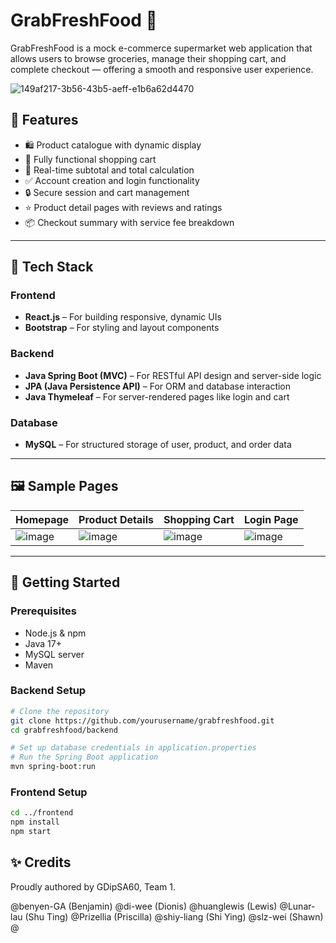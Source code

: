 # GrabFreshFood 🛒

GrabFreshFood is a mock e-commerce supermarket web application that allows users to browse groceries, manage their shopping cart, and complete checkout — offering a smooth and responsive user experience.


![149af217-3b56-43b5-aeff-e1b6a62d4470](https://github.com/user-attachments/assets/98175a98-a75f-4ae4-a507-ad59654df815)

## 🚀 Features

- 🛍️ Product catalogue with dynamic display
- 🛒 Fully functional shopping cart
- 🧾 Real-time subtotal and total calculation
- ✅ Account creation and login functionality
- 🔒 Secure session and cart management
- ⭐ Product detail pages with reviews and ratings
- 📦 Checkout summary with service fee breakdown

---

## 🧰 Tech Stack

### Frontend
- **React.js** – For building responsive, dynamic UIs
- **Bootstrap** – For styling and layout components

### Backend
- **Java Spring Boot (MVC)** – For RESTful API design and server-side logic
- **JPA (Java Persistence API)** – For ORM and database interaction
- **Java Thymeleaf** – For server-rendered pages like login and cart

### Database
- **MySQL** – For structured storage of user, product, and order data

---

## 🖼️ Sample Pages

| Homepage | Product Details | Shopping Cart | Login Page |
|----------|------------------|----------------|-------------|
| ![image](https://github.com/user-attachments/assets/ef7f33fa-dcfb-4889-a295-b5b3d0cfec2e)| ![image](https://github.com/user-attachments/assets/c4751bae-1864-4924-a1b1-fa06dd3de82a)| ![image](https://github.com/user-attachments/assets/be790992-97c6-4929-a630-a85b9daac459)| ![image](https://github.com/user-attachments/assets/751aa852-64a8-4587-972c-2237e9392eb9)|


---

## 🏁 Getting Started

### Prerequisites

- Node.js & npm
- Java 17+
- MySQL server
- Maven

### Backend Setup

```bash
# Clone the repository
git clone https://github.com/yourusername/grabfreshfood.git
cd grabfreshfood/backend

# Set up database credentials in application.properties
# Run the Spring Boot application
mvn spring-boot:run

```

### Frontend Setup

```bash
cd ../frontend
npm install
npm start
```

## ✨ Credits
Proudly authored by GDipSA60, Team 1.

@benyen-GA (Benjamin)
@di-wee (Dionis)
@huanglewis (Lewis)
@Lunar-lau (Shu Ting)
@Prizellia (Priscilla)
@shiy-liang (Shi Ying)
@slz-wei (Shawn)
@



